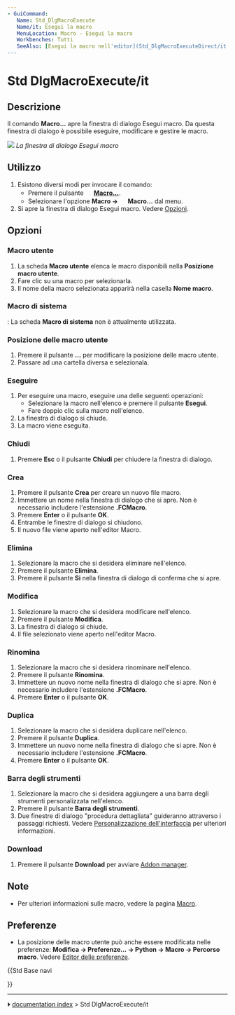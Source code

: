 ```yaml
---
- GuiCommand:
   Name: Std_DlgMacroExecute
   Name/it: Esegui la macro
   MenuLocation: Macro - Esegui la macro
   Workbenches: Tutti
   SeeAlso: [Esegui la macro nell'editor](Std_DlgMacroExecuteDirect/it.md)
---
```


# Std DlgMacroExecute/it



## Descrizione

Il comando **Macro\...** apre la finestra di dialogo Esegui macro. Da questa finestra di dialogo è possibile eseguire, modificare e gestire le macro.

![](images/Std_DlgMacroExecute_dialog.png ) 
*La finestra di dialogo Esegui macro*



## Utilizzo

1.  Esistono diversi modi per invocare il comando:
    -   Premere il pulsante **<img src="images/Std_DlgMacroExecute.svg" width=16px> [Macro...](Std_DlgMacroExecute/it.md)**.
    -   Selezionare l\'opzione **Macro → <img src="images/Std_DlgMacroExecute.svg" width=16px> Macro...** dal menu.
2.  Si apre la finestra di dialogo Esegui macro. Vedere [Opzioni](#Opzioni.md).



## Opzioni



### Macro utente 

1.  La scheda **Macro utente** elenca le macro disponibili nella **Posizione macro utente**.
2.  Fare clic su una macro per selezionarla.
3.  Il nome della macro selezionata apparirà nella casella **Nome macro**.



### Macro di sistema 

:   La scheda **Macro di sistema** non è attualmente utilizzata.



### Posizione delle macro utente 

1.  Premere il pulsante **...** per modificare la posizione delle macro utente.
2.  Passare ad una cartella diversa e selezionala.



### Eseguire

1.  Per eseguire una macro, eseguire una delle seguenti operazioni:
    -   Selezionare la macro nell\'elenco e premere il pulsante **Esegui**.
    -   Fare doppio clic sulla macro nell\'elenco.
2.  La finestra di dialogo si chiude.
3.  La macro viene eseguita.



### Chiudi

1.  Premere **Esc** o il pulsante **Chiudi** per chiudere la finestra di dialogo.



### Crea

1.  Premere il pulsante **Crea** per creare un nuovo file macro.
2.  Immettere un nome nella finestra di dialogo che si apre. Non è necessario includere l\'estensione **.FCMacro**.
3.  Premere **Enter** o il pulsante **OK**.
4.  Entrambe le finestre di dialogo si chiudono.
5.  Il nuovo file viene aperto nell\'editor Macro.



### Elimina

1.  Selezionare la macro che si desidera eliminare nell\'elenco.
2.  Premere il pulsante **Elimina**.
3.  Premere il pulsante **Si** nella finestra di dialogo di conferma che si apre.



### Modifica

1.  Selezionare la macro che si desidera modificare nell\'elenco.
2.  Premere il pulsante **Modifica**.
3.  La finestra di dialogo si chiude.
4.  Il file selezionato viene aperto nell\'editor Macro.



### Rinomina

1.  Selezionare la macro che si desidera rinominare nell\'elenco.
2.  Premere il pulsante **Rinomina**.
3.  Immettere un nuovo nome nella finestra di dialogo che si apre. Non è necessario includere l\'estensione **.FCMacro**.
4.  Premere **Enter** o il pulsante **OK**.



### Duplica

1.  Selezionare la macro che si desidera duplicare nell\'elenco.
2.  Premere il pulsante **Duplica**.
3.  Immettere un nuovo nome nella finestra di dialogo che si apre. Non è necessario includere l\'estensione **.FCMacro**.
4.  Premere **Enter** o il pulsante **OK**.



### Barra degli strumenti 

1.  Selezionare la macro che si desidera aggiungere a una barra degli strumenti personalizzata nell\'elenco.
2.  Premere il pulsante **Barra degli strumenti**.
3.  Due finestre di dialogo \"procedura dettagliata\" guideranno attraverso i passaggi richiesti. Vedere [Personalizzazione dell\'interfaccia](Interface_Customization/it.md) per ulteriori informazioni.

### Download

1.  Premere il pulsante **Download** per avviare [Addon manager](Std_AddonMgr/it.md).



## Note

-   Per ulteriori informazioni sulle macro, vedere la pagina [Macro](Macros/it.md).



## Preferenze

-   La posizione delle macro utente può anche essere modificata nelle preferenze: **Modifica → Preferenze... → Python → Macro → Percorso macro**. Vedere [Editor delle preferenze](Preferences_Editor/it#Macro.md).





{{Std Base navi

}}



---
⏵ [documentation index](../README.md) > Std DlgMacroExecute/it
